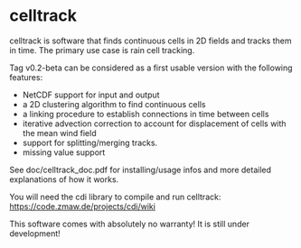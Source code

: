 # celltrack
celltrack is software that finds continuous cells in 2D fields and tracks them
in time. The primary use case is rain cell tracking.

Tag v0.2-beta can be considered as a first usable version with the following features:
 - NetCDF support for input and output
 - a 2D clustering algorithm to find continuous cells
 - a linking procedure to establish connections in time between cells
 - iterative advection correction to account for displacement of cells with the mean wind field
 - support for splitting/merging tracks.
 - missing value support 
 
See doc/celltrack_doc.pdf for installing/usage infos and more detailed explanations of how it works.

You will need the cdi library to compile and run celltrack: https://code.zmaw.de/projects/cdi/wiki

This software comes with absolutely no warranty! It is still under development!

